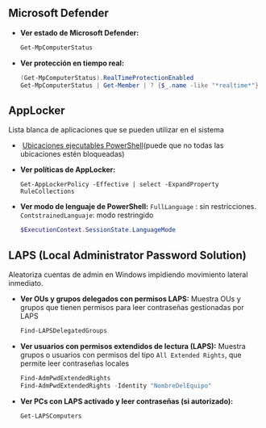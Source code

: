 ## Microsoft Defender
- **Ver estado de Microsoft Defender:**
	```powershell
	Get-MpComputerStatus
	```

- **Ver protección en tiempo real:**
	```powershell
	(Get-MpComputerStatus).RealTimeProtectionEnabled
	Get-MpComputerStatus | Get-Member | ? {$_.name -like "*realtime*"}
	```

## AppLocker
Lista blanca de aplicaciones que se pueden utilizar en el sistema
-  [Ubicaciones  ejecutables PowerShell](https://www.powershelladmin.com/wiki/PowerShell_Executables_File_System_Locations)(puede que no todas las ubicaciones estén bloqueadas)
- **Ver políticas de AppLocker:**
	```
	Get-AppLockerPolicy -Effective | select -ExpandProperty RuleCollections
	```

- **Ver modo de lenguaje de PowerShell:**
	`FullLanguage` : sin restricciones. `ContstrainedLanguaje`: modo restringido
	```powershell
	$ExecutionContext.SessionState.LanguageMode
	```

## LAPS (Local Administrator Password Solution)
Aleatoriza cuentas de admin en Windows impidiendo movimiento lateral inmediato.
- **Ver OUs y grupos delegados con permisos LAPS:**
	Muestra OUs y grupos que tienen permisos para leer contraseñas gestionadas por LAPS
	```powershell
	Find-LAPSDelegatedGroups
	```

- **Ver usuarios con permisos extendidos de lectura (LAPS):**
	Muestra grupos o usuarios con permisos del tipo `All Extended Rights`, que permite leer contraseñas locales
	```powershell
	Find-AdmPwdExtendedRights
	Find-AdmPwdExtendedRights -Identity "NombreDelEquipo"
	```

- **Ver PCs con LAPS activado y leer contraseñas (si autorizado):**
	```powershell
	Get-LAPSComputers
	```